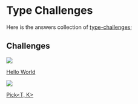 # Type Challenges

Here is the answers collection of [type-challenges](https://github.com/type-challenges/type-challenges);

## Challenges

![](https://img.shields.io/badge/-warm--up-teal)

[Hello World](https://github.com/yuetong3yu/type-challenges/blob/master/collection/hello-world.md)

![](https://img.shields.io/badge/-easy-7aad0c)

[Pick<T, K>](https://github.com/yuetong3yu/type-challenges/blob/master/collection/hello-world.md)
